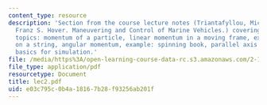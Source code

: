 ```yaml
---
content_type: resource
description: 'Section from the course lecture notes (Triantafyllou, Michael S., and
  Franz S. Hover. Maneuvering and Control of Marine Vehicles.) covering the following
  topics: momentum of a particle, linear momentum in a moving frame, example: mass
  on a string, angular momentum, example: spinning book, parallel axis theorem and
  basics for simulation.'
file: /media/https%3A/open-learning-course-data-rc.s3.amazonaws.com/2-154-maneuvering-and-control-of-surface-and-underwater-vehicles-13-49-fall-2004/e03c795c0b4a18167b28f93256ab201f_lec2.pdf
file_type: application/pdf
resourcetype: Document
title: lec2.pdf
uid: e03c795c-0b4a-1816-7b28-f93256ab201f
---
```

